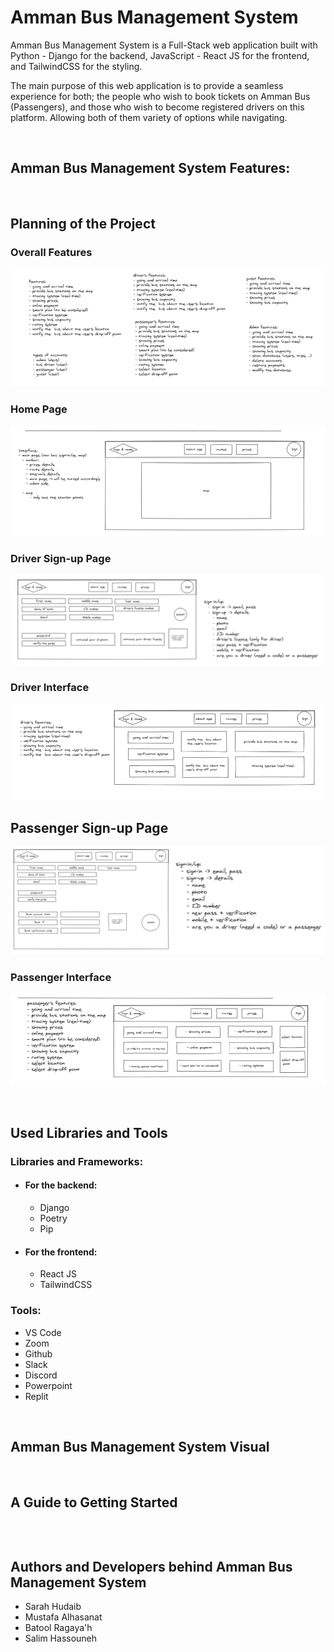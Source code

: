 # **Amman Bus Management System**

Amman Bus Management System is a Full-Stack web application built with Python - Django for the backend, JavaScript - React JS for the frontend, and TailwindCSS for the styling.

The main purpose of this web application is to provide a seamless experience for both; the people who wish to book tickets on Amman Bus (Passengers), and those who wish to become registered drivers on this platform.
Allowing both of them variety of options while navigating.

</br>

## **Amman Bus Management System Features:**

</br>

## **Planning of the Project**

### **Overall Features**

![assets\features-1.PNG](assets\features-1.PNG)

### **Home Page**

![assets\features-homepage.PNG](assets\features-homepage.PNG)

### **Driver Sign-up Page**

![assets\features-driver-signup-form.PNG](assets\features-driver-signup-form.PNG)

### **Driver Interface**

![assets\features-driver-interface.PNG](assets\features-driver-interface.PNG)

## **Passenger Sign-up Page**

![assets\features-passenger-signup-form.PNG](assets\features-passenger-signup-form.PNG)

### **Passenger Interface**

![assets\features-passenger-interface.PNG](assets\features-passenger-interface.PNG)

</br>

## **Used Libraries and Tools**

### **Libraries and Frameworks:**

- #### **For the backend:**
    - Django
    - Poetry
    - Pip

- #### **For the frontend:**
    - React JS
    - TailwindCSS

### **Tools:**

- VS Code
- Zoom
- Github
- Slack
- Discord
- Powerpoint
- Replit

</br>

## **Amman Bus Management System Visual**

</br>

## **A Guide to Getting Started**

```

```

</br>

## **Authors and Developers behind Amman Bus Management System**

- Sarah Hudaib
- Mustafa Alhasanat
- Batool Ragaya'h
- Salim Hassouneh